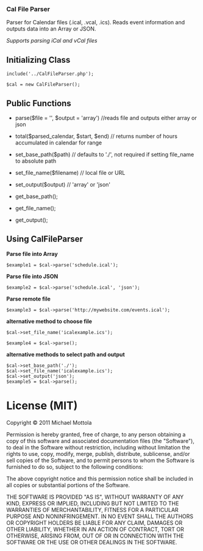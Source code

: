 ### Cal File Parser

Parser for Calendar files (.ical, .vcal, .ics). Reads event information and outputs data into an Array or JSON.

*Supports parsing iCal and vCal files*

## Initializing Class
	
	include('../CalFileParser.php');

	$cal = new CalFileParser();
	
## Public Functions

* parse($file = '', $output = 'array') //reads file and outputs either array or json

* total($parsed_calendar, $start, $end) // returns number of hours accumulated in calendar for range

* set_base_path($path) // defaults to './', not required if setting file_name to absolute path
* set_file_name($filename) // local file or URL
* set_output($output) // 'array' or 'json'

* get_base_path();
* get_file_name();
* get_output();
	
## Using CalFileParser

**Parse file into Array**

	$example1 = $cal->parse('schedule.ical');

**Parse file into JSON**

	$example2 = $cal->parse('schedule.ical', 'json');
	
**Parse remote file**

	$example3 = $cal->parse('http://mywebsite.com/events.ical');
	
**alternative method to choose file**

	$cal->set_file_name('icalexample.ics');
	
	$example4 = $cal->parse();
	
**alternative methods to select path and output**

	$cal->set_base_path('./');
	$cal->set_file_name('icalexample.ics');
	$cal->set_output('json');
	$example5 = $cal->parse();
	
# License (MIT)

Copyright © 2011 Michael Mottola

Permission is hereby granted, free of charge, to any person obtaining
a copy of this software and associated documentation files (the
"Software"), to deal in the Software without restriction, including
without limitation the rights to use, copy, modify, merge, publish,
distribute, sublicense, and/or sell copies of the Software, and to
permit persons to whom the Software is furnished to do so, subject to
the following conditions:

The above copyright notice and this permission notice shall be
included in all copies or substantial portions of the Software.

THE SOFTWARE IS PROVIDED "AS IS", WITHOUT WARRANTY OF ANY KIND,
EXPRESS OR IMPLIED, INCLUDING BUT NOT LIMITED TO THE WARRANTIES OF
MERCHANTABILITY, FITNESS FOR A PARTICULAR PURPOSE AND
NONINFRINGEMENT. IN NO EVENT SHALL THE AUTHORS OR COPYRIGHT HOLDERS BE
LIABLE FOR ANY CLAIM, DAMAGES OR OTHER LIABILITY, WHETHER IN AN ACTION
OF CONTRACT, TORT OR OTHERWISE, ARISING FROM, OUT OF OR IN CONNECTION
WITH THE SOFTWARE OR THE USE OR OTHER DEALINGS IN THE SOFTWARE.

